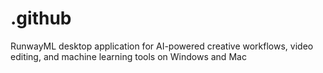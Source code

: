 # .github
RunwayML desktop application for AI-powered creative workflows, video editing, and machine learning tools on Windows and Mac
